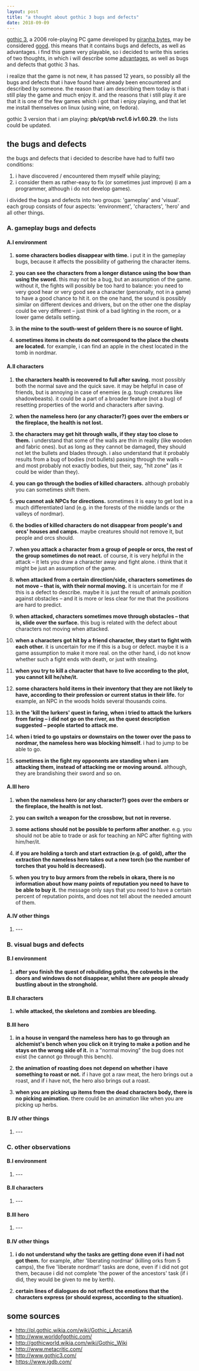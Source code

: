 ```yaml
---
layout: post
title: "a thought about gothic 3 bugs and defects"
date: 2018-09-09
---
```


[gothic 3](http://www.gothic3.com/), a 2006 role-playing PC game developed by [piranha bytes](https://www.igdb.com/companies/piranha-bytes), may be considered [good](http://www.metacritic.com/game/pc/gothic-3). this means that it contains bugs and defects, as well as advantages. i find this game very playable, so i decided to write this series of two thoughts, in which i will describe some [advantages](), as well as bugs and defects that gothic 3 has.

i realize that the game is not new, it has passed 12 years, so possibly all the bugs and defects that i have found have already been encountered and described by someone. the reason that i am describing them today is that i still play the game and much enjoy it. and the reasons that i still play it are that it is one of the few games which i got that i enjoy playing, and that let me install themselves on linux (using wine, on fedora).

gothic 3 version that i am playing: **pb/cpt/sb rvc1.6 iv1.60.29**. the lists could be updated.

## the bugs and defects

the bugs and defects that i decided to describe have had to fulfil two conditions:
1. i have discovered / encountered them myself while playing;
2. i consider them as rather-easy to fix (or sometimes just improve) (i am a programmer, although i do not develop games).

i divided the bugs and defects into two groups: 'gameplay' and 'visual'. each group consists of four aspects: 'environment', 'characters', 'hero' and all other things.

### A. gameplay bugs and defects

#### A.I environment

1. **some characters bodies disappear with time.** i put it in the gameplay bugs, because it affects the possibility of gathering the character items.

2. **you can see the characters from a longer distance using the bow than using the sword.** this may not be a bug, but an assumption of the game. without it, the fights will possibly be too hard to balance: you need to very good hear or very good see a character (personally, not in a game) to have a good chance to hit it. on the one hand, the sound is possibly similar on different devices and drivers, but on the other one the display could be very different – just think of a bad lighting in the room, or a lower game details setting.

3. **in the mine to the south-west of geldern there is no source of light.**

4. **sometimes items in chests do not correspond to the place the chests are located.** for example, i can find an apple in the chest located in the tomb in nordmar.

#### A.II characters

1. **the characters health is recovered to full after saving.** most possibly both the normal save and the quick save. it may be helpful in case of friends, but is annoying in case of enemies (e.g. tough creatures like shadowbeasts). it could be a part of a broader feature (not a bug) of resetting properties of the world and characters after saving.

2. **when the nameless hero (or any character?) goes over the embers or the fireplace, the health is not lost.**

3. **the characters may get hit through walls, if they stay too close to them.** i understand that some of the walls are thin in reality (like wooden and fabric ones). but as long as they cannot be damaged, they should not let the bullets and blades through. i also understand that it probably results from a bug of bodies (not bullets) passing through the walls – and most probably not exactly bodies, but their, say, "hit zone" (as it could be wider than they).

4. **you can go through the bodies of killed characters.** although probably you can sometimes shift them.

5. **you cannot ask NPCs for directions.** sometimes it is easy to get lost in a much differentiated land (e.g. in the forests of the middle lands or the valleys of nordmar).

6. **the bodies of killed characters do not disappear from people's and orcs' houses and camps.** maybe creatures should not remove it, but people and orcs should.

7. **when you attack a character from a group of people or orcs, the rest of the group sometimes do not react.** of course, it is very helpful in the attack – it lets you draw a character away and fight alone. i think that it might be just an assumption of the game.

8. **when attacked from a certain direction/side, characters sometimes do not move – that is, with their normal moving.** it is uncertain for me if this is a defect to describe. maybe it is just the result of animals position against obstacles – and it is more or less clear for me that the positions are hard to predict.

9. **when attacked, characters sometimes move through obstacles – that is, slide over the surface.** this bug is related with the defect about characters not moving when attacked.

10. **when a characters got hit by a friend character, they start to fight with each other.** it is uncertain for me if this is a bug or defect. maybe it is a game assumption to make it more real. on the other hand, i do not know whether such a fight ends with death, or just with stealing.

11. **when you try to kill a character that have to live according to the plot, you cannot kill he/she/it.**

12. **some characters hold items in their inventory that they are not likely to have, according to their profession or current status in their life.** for example, an NPC in the woods holds several thousands coins.

13. **in the 'kill the lurkers' quest in faring, when i tried to attack the lurkers from faring – i did not go on the river, as the quest description suggested – people started to attack me.**

14. **when i tried to go upstairs or downstairs on the tower over the pass to nordmar, the nameless hero was blocking himself.** i had to jump to be able to go.

15. **sometimes in the fight my opponents are standing when i am attacking them, instead of attacking me or moving around.** although, they are brandishing their sword and so on.

#### A.III hero

1. **when the nameless hero (or any character?) goes over the embers or the fireplace, the health is not lost.**

2. **you can switch a weapon for the crossbow, but not in reverse.**

3. **some actions should not be possible to perform after another.** e.g. you should not be able to trade or ask for teaching an NPC after fighting with him/her/it.

4. **if you are holding a torch and start extraction (e.g. of gold), after the extraction the nameless hero takes out a new torch (so the number of torches that you hold is decreased).**

5. **when you try to buy armors from the rebels in okara, there is no information about how many points of reputation you need to have to be able to buy it.** the message only says that you need to have a certain percent of reputation points, and does not tell about the needed amount of them.

#### A.IV other things

1. \-\-\-

### B. visual bugs and defects

#### B.I environment

1. **after you finish the quest of rebuilding gotha, the cobwebs in the doors and windows do not disappear, whilst there are people already bustling about in the stronghold.**

#### B.II characters

1. **while attacked, the skeletons and zombies are bleeding.**

#### B.III hero

1. **in a house in vengard the nameless hero has to go through an alchemist's bench when you click on it trying to make a potion and he stays on the wrong side of it.** in a "normal moving" the bug does not exist (he cannot go through this bench).

2. **the animation of roasting does not depend on whether i have something to roast or not.** if i have got a raw meat, the hero brings out a roast, and if i have not, the hero also brings out a roast.

3. **when you are picking up items from the dead characters body, there is no picking animation.** there could be an animation like when you are picking up herbs.

#### B.IV other things

1. \-\-\-

### C. other observations

#### B.I environment

1. \-\-\-

#### B.II characters

1. \-\-\-

#### B.III hero

1. \-\-\-

#### B.IV other things

1. **i do not understand why the tasks are getting done even if i had not got them.** for example, after 'liberating nordmar' (killing orks from 5 camps), the five 'liberate nordmar!' tasks are done, even if i did not got them, because i did not complete 'the power of the ancestors' task (if i did, they would be given to me by kerth).

2. **certain lines of dialogues do not reflect the emotions that the characters express (or should express, according to the situation).**

## some sources

- http://pl.gothic.wikia.com/wiki/Gothic_i_ArcaniA
- http://www.worldofgothic.com/
- http://gothicworld.wikia.com/wiki/Gothic_Wiki
- http://www.metacritic.com/
- http://www.gothic3.com/
- https://www.igdb.com/
